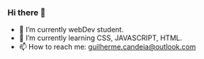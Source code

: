 ### Hi there 👋


- 🔭 I’m currently webDev student.
- 🌱 I’m currently learning CSS, JAVASCRIPT, HTML.
- 📫 How to reach me: guilherme.candeia@outlook.com


